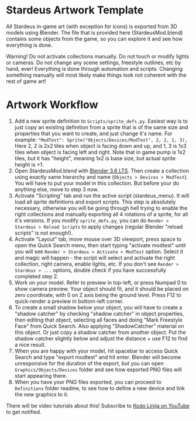 # Stardeus Artwork Template

All Stardeus in-game art (with exception for icons) is exported from
3D models using Blender. The file that is provided here (StardeusMod.blend)
contains some objects from the game, so you can explore it and see how everything
is done.

Warning! Do not activate collections manually. Do not touch or modify lights or
cameras. Do not change any scene settings, freestyle outlines, etc by hand, ever!
Everything is done through automation and scripts. Changing something manually
will most likely make things look not coherent with the rest of game art!

# Artwork Workflow

1. Add a new sprite definition to `Scripts/sprite_defs.py`. Easiest way is to just
   copy an existing definition from a sprite that is of the same size and properties
   that you want to create, and just change it's name. For example:
   `"ModTest": Sprite("Objects/Devices/ModTest", 2, 2, 1, 3),`
   Here 2, 2 is 2x2 tiles when object is facing down and up, and 1, 3 is 1x3
   tiles when object is facing left and right. Note that in game pump is 1x2 tiles,
   but it has "height", meaning 1x2 is base size, but actual sprite height is +1.
2. Open StardeusMod.blend with [Blender 3.6 LTS](https://www.blender.org/download/releases/3-6/).
   Then create a collection
   using exactly same hierarchy and name (`Objects > Devices > ModTest`). You
   will have to put your model in this collection. But before your do anything
   else, move to step 3 now.
3. Activate "Scripting" tab and run the active script (stardeus_menu). It will load
   all sprite definitions and export scripts. This step is absolutely necessary,
   otherwise you will be going through hell trying to enable the right collections
   and manually exporting all 4 rotations of a sprite, for all it's versions.
   If you modify `sprite_defs.py`, you can do `Render > Stardeus > Reload Scripts`
   to apply changes (regular Blender "reload scripts" is not enough!).
4. Activate "Layout" tab, move mouse over 3D viewport, press space to open the
   Quick Search menu, then start typing "activate modtest" until you will see
   `Render > Stardeus > Activate > ModTest` option. Select it and magic will
   happen - the script will select and activate the right collection, right camera,
   enable lights, etc. If you don't see `Render > Stardeus > ...` options, double
   check if you have successfully completed step 2.
5. Work on your model. Refer to preview in top-left, or press Numpad 0 to show
   camera preview. Your object should fit, and it should be placed on zero
   coordinate, with 0 on Z axis being the ground level. Press F12 to quick-render
   a preview in bottom-left corner.
6. To create a small shadow below your object, you will have to create a "shadow
   catcher" by checking "shadow catcher" in object properties, then editing that
   object, selecting all faces and doing "Mark Freestyle Face" from Quick Search.
   Also applying "ShadowCatcher" material on this object. Or just copy a shadow
   catcher from another object. Put the shadow catcher slightly below and adjust
   the distance + use F12 to find a nice result.
7. When you are happy with your model, hit spacebar to access Quick Search and
   type "export modtest" and hit enter. Blender will become unresponsive for the
   duration of the export, but you can open `Graphics/Objects/Devices` folder
   and see how exported PNG files will start appearing there.
8. When you have your PNG files exported, you can proceed to `Definitions` folder
   readme, to see how to define a new device and link the new graphics to it.

There will be video tutorials about this! Subscribe to
[Kodo Linija on YouTube](https://www.youtube.com/channel/UCYRe2i1dSAXCr6a6TYsQawQ)
to get notified.